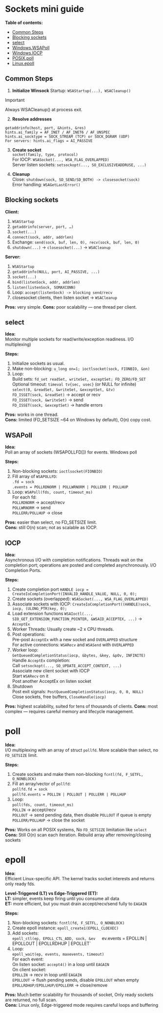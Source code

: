 # Sockets mini guide

**Table of contents:**  
- [Common Steps](#common-steps)
- [Blocking sockets](#blocking-sockets)
- [select](#select)
- [Windows.WSAPoll](#wsapoll)
- [Windows.IOCP](#iocp)
- [POSIX.poll](#poll)
- [Linux.epoll](#epoll)

## Common Steps
  
1. **Initialize Winsock**
Startup: `WSAStartup(...), WSACleanup()`
> [!IMPORTANT]
> Always WSACleanup() at process exit.
  
2. **Resolve addresses**
```
getaddrinfo(host, port, &hints, &res)
hints.ai_family = AF_INET / AF_INET6 / AF_UNSPEC
hints.ai_socktype = SOCK_STREAM (TCP) or SOCK_DGRAM (UDP)
For servers: hints.ai_flags = AI_PASSIVE
```
  
3. **Create socket**  
`socket(family, type, protocol)`  
For IOCP: `WSASocket(..., WSA_FLAG_OVERLAPPED)`  
Server listen sockets: `setsockopt(..., SO_EXCLUSIVEADDRUSE, ...)`  
  
4. **Cleanup**  
Close: `shutdown(sock, SD_SEND/SD_BOTH) -> closesocket(sock)`  
Error handling: `WSAGetLastError()`  
  
## Blocking sockets
  
**Client:**
1. `WSAStartup`
2. `getaddrinfo(server, port, …)`
3. `socket(...)`
4. `connect(sock, addr, addrlen)`  
5. Exchange: `send(sock, buf, len, 0), recv(sock, buf, len, 0)`
6. `shutdown(...)` -> `closesocket(...)` -> `WSACleanup`

**Server:**
1. `WSAStartup`
2. `getaddrinfo(NULL, port, AI_PASSIVE, ...)`
3. `socket(...)`
4. `bind(listenSock, addr, addrlen)`
5. `listen(listenSock, SOMAXCONN)`
6. Loop: `accept(listenSock) -> blocking send/recv`
7. closesocket clients, then listen socket -> `WSACleanup`  
  
**Pros:** very simple.
**Cons:** poor scalability — one thread per client.

## select
  
**Idea:**  
Monitor multiple sockets for read/write/exception readiness. I/O multiplexing)  
  
**Steps:**
1. Initialize sockets as usual.
2. Make non-blocking: `u_long on=1; ioctlsocket(sock, FIONBIO, &on)`
3. Loop:  
Build sets: `fd_set readSet, writeSet, exceptSet; FD_ZERO/FD_SET`  
Optional timeout: `timeval tv{sec, usec}` (or NULL for infinite)  
`select(0, &readSet, &writeSet, &exceptSet, &tv)`  
`FD_ISSET(sock, &readSet)` -> accept or recv  
`FD_ISSET(sock, &writeSet)` -> send  
`FD_ISSET(sock, &exceptSet)` -> handle errors  
  
**Pros:** works in one thread.  
**Cons:** limited (FD_SETSIZE ~64 on Windows by default), O(n) copy cost.  
  
## WSAPoll
**Idea:**  
Poll an array of sockets (WSAPOLLFD[]) for events. Windows poll  
  
**Steps:**
1. Non-blocking sockets: `ioctlsocket(FIONBIO)`
2. Fill array of `WSAPOLLFD`:  
`.fd = sock`  
`.events = POLLRDNORM | POLLWRNORM | POLLERR | POLLHUP`  
3. Loop: `WSAPoll(fds, count, timeout_ms)`  
For each fd:  
`POLLRDNORM` -> accept/recv  
`POLLWRNORM` -> send  
`POLLERR/POLLHUP` -> close  
  
**Pros:** easier than select, no FD_SETSIZE limit.  
**Cons:** still O(n) scan; not as scalable as IOCP.  
  
## IOCP
**Idea:**  
Asynchronous I/O with completion notifications. Threads wait on the completion port;
operations are posted and completed asynchronously. I/O Completion Ports.  
  
**Steps:**
1. Create completion port `HANDLE iocp = CreateIoCompletionPort(INVALID_HANDLE_VALUE, NULL, 0, 0);`
2. Create sockets (overlapped): `WSASocket(..., WSA_FLAG_OVERLAPPED)`
3. Associate sockets with IOCP: `CreateIoCompletionPort((HANDLE)sock, iocp, (ULONG_PTR)key, 0);`
4. Load extension functions `WSAIoctl(..., SIO_GET_EXTENSION_FUNCTION_POINTER, &WSAID_ACCEPTEX, ...)` -> `AcceptEx`
5. Worker Threads: Usually create ~2 x CPU threads.
6. Post operations:  
Pre-post `AcceptEx` with a new socket and `OVERLAPPED` structure  
For active connections: `WSARecv` and `WSASend` with `OVERLAPPED`  
7. Worker loop:  
`GetQueuedCompletionStatus(iocp, &bytes, &key, &pOv, INFINITE)`  
Handle `AcceptEx` completion:  
Call `setsockopt(..., SO_UPDATE_ACCEPT_CONTEXT, ...)`  
Associate new client socket with IOCP  
Start `WSARecv` on it  
Post another AcceptEx on listen socket  
8. Shutdown  
Post exit signals: `PostQueuedCompletionStatus(iocp, 0, 0, NULL)`  
Close sockets, free buffers, `CloseHandle(iocp)`  
  
**Pros:** highest scalability, suited for tens of thousands of clients.
**Cons:** most complex — requires careful memory and lifecycle management.  
  
# poll
**Idea:**  
I/O multiplexing with an array of struct `pollfd`. More scalable than select, no `FD_SETSIZE` limit.

**Steps:**  
1. Create sockets and make them non-blocking `fcntl(fd, F_SETFL, O_NONBLOCK)`
2. Fill an array/vector of `pollfd`:  
`pollfd.fd = sock`  
`pollfd.events = POLLIN | POLLOUT | POLLERR | POLLHUP`
3. Loop:  
`poll(fds, count, timeout_ms)`  
`POLLIN` -> accept/recv  
`POLLOUT` -> send pending data, then disable `POLLOUT` if queue is empty  
`POLLERR/POLLHUP` -> close the socket  
  
**Pros:** Works on all POSIX systems, No `FD_SETSIZE` limitation like `select`  
**Cons:** Still O(n) scan each iteration. Rebuild array after removing/closing sockets  
  
# epoll
**Idea:**  
Efficient Linux-specific API. The kernel tracks socket interests and returns only ready fds.  
  
**Level-Triggered (LT) vs Edge-Triggered (ET):**  
**LT:** simpler, events keep firing until you consume all data  
**ET:** more efficient, but you must drain accept/recv/send fully to `EAGAIN`  
  
**Steps:**  
1. Non-blocking sockets: `fcntl(fd, F_SETFL, O_NONBLOCK)`
2. Create epoll instance: `epoll_create1(EPOLL_CLOEXEC)`
3. Add sockets:  
`epoll_ctl(ep, EPOLL_CTL_ADD, sock, &ev  
`ev.events = EPOLLIN | EPOLLOUT | EPOLLRDHUP | EPOLLET`
4. Loop:  
`epoll_wait(ep, events, maxevents, timeout)`  
For each event:  
On listen socket: `accept4()` in a loop until `EAGAIN`  
On client socket:  
`EPOLLIN` -> recv in loop until `EAGAIN`  
`EPOLLOUT` -> flush pending sends, disable `EPOLLOUT` when empty  
`EPOLLRDHUP/EPOLLHUP/EPOLLERR` -> close/remove  
  
**Pros:** Much better scalability for thousands of socket, Only ready sockets are returned, no full scan.  
**Cons:** Linux only, Edge-triggered mode requires careful loops and buffering